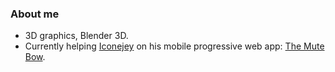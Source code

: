 ### About me

-	3D graphics, Blender 3D.
-	Currently helping [Iconejey](https://github.com/iconejey) on his mobile progressive web app: [The Mute Bow](https://the-mute-bow.github.io).